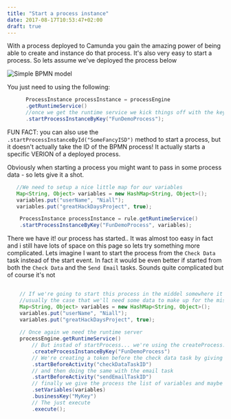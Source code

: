 ```yaml
---
title: "Start a process instance"
date: 2017-08-17T10:53:47+02:00
draft: true
---
```


With a process deployed to Camunda you gain the amazing power of being able to create and instance do that process. It's also very easy to start a process. So lets assume we've deployed the process below


![Simple BPMN model](/FunDemoProcess.PNG)



You just need to using the following:


```Java
	  ProcessInstance processInstance = processEngine
      .getRuntimeService()
      //once we get the runtime service we kick things off with the key of the process. 
	  .startProcessInstanceByKey("FunDemoProcess");

```
FUN FACT:  you can also use the `.startProcessInstanceById("SomeFancyISD")` method to start a process, but it doesn't actually take the ID of the BPMN process! It actually starts a specific VERION of a deployed process. 

Obviously when starting a process you might want to pass in some process data - so lets give it a shot.

```Java
   //We need to setup a nice little map for our variables
   Map<String, Object> variables = new HashMap<String, Object>();
   variables.put("userName", "Niall");
   variables.put("greatHackDaysProject", true);

	ProcessInstance processInstance = rule.getRuntimeService()
	.startProcessInstanceByKey("FunDemoProcess", variables);
```


There we have it!  our process has started.. 
It was almost too easy in fact and i still have lots of space on this page so lets try something more complicated. Lets imagine I want to start the process from the ``Check Data`` task instead of the start event. In fact it would be even better if started from both the ``Check Data`` and the ``Send Email`` tasks. 
Sounds quite complicated but of course it's not

```Java
	
    // If we're going to start this process in the middel somewhere it's
    //usually the case that we'll need some data to make up for the missing tasks
	Map<String, Object> variables = new HashMap<String, Object>();
    variables.put("userName", "Niall");
    variables.put("greatHackDaysProject", true);
    
    // Once again we need the runtime server
    processEngine.getRuntimeService()
    	// But instad of startProcess... we're using the createProcess.. method
	    .createProcessInstanceByKey("FunDemoProcess")
        // We're creating a token before the check data task by giving it the id
	    .startBeforeActivity("checkDataTaskID")
        // and then doing the same with the email task
	    .startBeforeActivity("sendEmailTaskID")
        // finally we give the process the list of variables and maybe a business key for luck
	    .setVariables(variables)
	    .businessKey("MyKey")
        // The just execute
	    .execute();

```



